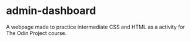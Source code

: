 # admin-dashboard
A webpage made to practice intermediate CSS and HTML as a activity for The Odin Project course.
